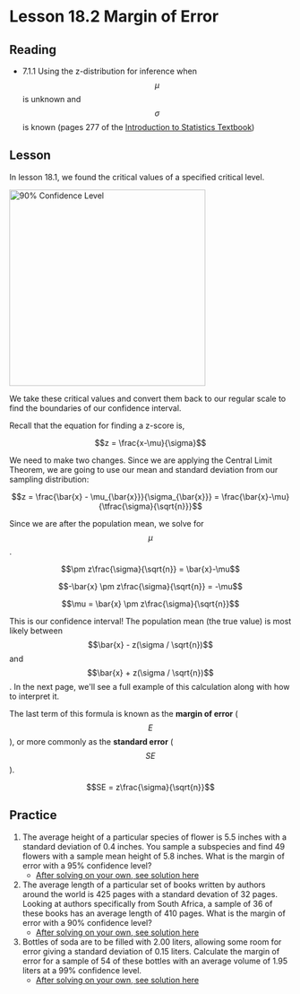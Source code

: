 <head>
<script src="https://polyfill.io/v3/polyfill.min.js?features=es6"></script>
<script id="MathJax-script" async src="https://cdn.jsdelivr.net/npm/mathjax@3/es5/tex-mml-chtml.js"></script>
</head>

# Lesson 18.2 Margin of Error
## Reading
* 7.1.1 Using the z-distribution for inference when $$\mu$$ is unknown and $$\sigma$$ is known (pages 277 of the [Introduction to Statistics Textbook](https://github.com/drolsonmi/SnowCollegeClasses/blob/main/math1040online/Resources/1040%20Introductory%20Statistics%20Textbook%20-%20OpenIntro%20-%20REV%206-13-19.pdf))

## Lesson
In lesson 18.1, we found the critical values of a specified critical level.

<img src="https://github.com/drolsonmi/SnowCollegeClasses/blob/main/math1040online/images/Fig18_1a_90ConfInt.png?raw=true" width="350" alt="90% Confidence Level">

We take these critical values and convert them back to our regular scale to find the boundaries of our confidence interval.

Recall that the equation for finding a z-score is,

$$z = \frac{x-\mu}{\sigma}$$

We need to make two changes. Since we are applying the Central Limit Theorem, we are going to use our mean and standard deviation from our sampling distribution:

$$z = \frac{\bar{x} - \mu_{\bar{x}}}{\sigma_{\bar{x}}} = \frac{\bar{x}-\mu}{\tfrac{\sigma}{\sqrt{n}}}$$

Since we are after the population mean, we solve for $$\mu$$.

$$\pm z\frac{\sigma}{\sqrt{n}} = \bar{x}-\mu$$

$$-\bar{x} \pm z\frac{\sigma}{\sqrt{n}} = -\mu$$

$$\mu = \bar{x} \pm z\frac{\sigma}{\sqrt{n}}$$

This is our confidence interval! The population mean (the true value) is most likely between $$\bar{x} - z(\sigma / \sqrt{n})$$ and $$\bar{x} + z(\sigma / \sqrt{n})$$. In the next page, we'll see a full example of this calculation along with how to interpret it.

The last term of this formula is known as the __margin of error__ ($$E$$), or more commonly as the __standard error__ ($$SE$$).

$$SE = z\frac{\sigma}{\sqrt{n}}$$


## Practice
1. The average height of a particular species of flower is 5.5 inches with a standard deviation of 0.4 inches. You sample a subspecies and find 49 flowers with a sample mean height of 5.8 inches. What is the margin of error with a 95% confidence level?
    * [After solving on your own, see solution here](https://github.com/drolsonmi/SnowCollegeClasses/blob/main/math1040online/Lectures/Solutions/18_2_Solution1.md)
2. The average length of a particular set of books written by authors around the world is 425 pages with a standard devation of 32 pages. Looking at authors specifically from South Africa, a sample of 36 of these books has an average length of 410 pages. What is the margin of error with a 90% confidence level?
    * [After solving on your own, see solution here](https://github.com/drolsonmi/SnowCollegeClasses/blob/main/math1040online/Lectures/Solutions/18_2_Solution2.md)
3. Bottles of soda are to be filled with 2.00 liters, allowing some room for error giving a standard deviation of 0.15 liters. Calculate the margin of error for a sample of 54 of these bottles with an average volume of 1.95 liters at a 99% confidence level.
    * [After solving on your own, see solution here](https://github.com/drolsonmi/SnowCollegeClasses/blob/main/math1040online/Lectures/Solutions/18_2_Solution3.md)